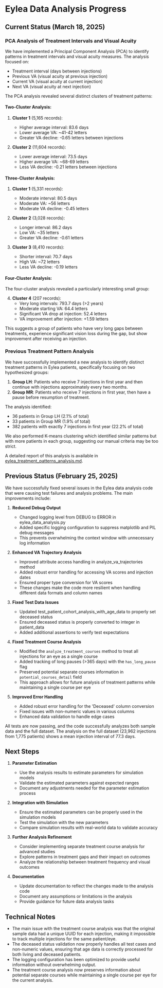 # Eylea Data Analysis Progress

## Current Status (March 18, 2025)

### PCA Analysis of Treatment Intervals and Visual Acuity

We have implemented a Principal Component Analysis (PCA) to identify patterns in treatment intervals and visual acuity measures. The analysis focused on:
- Treatment interval (days between injections)
- Previous VA (visual acuity at previous injection)
- Current VA (visual acuity at current injection)
- Next VA (visual acuity at next injection)

The PCA analysis revealed several distinct clusters of treatment patterns:

#### Two-Cluster Analysis:
1. **Cluster 1** (5,165 records):
   - Higher average interval: 83.6 days
   - Lower average VA: ~41-42 letters
   - Greater VA decline: -0.65 letters between injections

2. **Cluster 2** (11,604 records):
   - Lower average interval: 73.5 days
   - Higher average VA: ~68-69 letters
   - Less VA decline: -0.21 letters between injections

#### Three-Cluster Analysis:
1. **Cluster 1** (5,331 records):
   - Moderate interval: 80.5 days
   - Moderate VA: ~56 letters
   - Moderate VA decline: -0.45 letters

2. **Cluster 2** (3,028 records):
   - Longer interval: 86.2 days
   - Low VA: ~35 letters
   - Greater VA decline: -0.61 letters

3. **Cluster 3** (8,410 records):
   - Shorter interval: 70.7 days
   - High VA: ~72 letters
   - Less VA decline: -0.19 letters

#### Four-Cluster Analysis:
The four-cluster analysis revealed a particularly interesting small group:

4. **Cluster 4** (207 records):
   - Very long intervals: 793.7 days (>2 years)
   - Moderate starting VA: 64.4 letters
   - Significant VA drop at injection: 52.4 letters
   - VA improvement after injection: +1.59 letters

This suggests a group of patients who have very long gaps between treatments, experience significant vision loss during the gap, but show improvement after receiving an injection.

### Previous Treatment Pattern Analysis

We have successfully implemented a new analysis to identify distinct treatment patterns in Eylea patients, specifically focusing on two hypothesized groups:

1. **Group LH**: Patients who receive 7 injections in first year and then continue with injections approximately every two months.
2. **Group MR**: Patients who receive 7 injections in first year, then have a pause before resumption of treatment.

The analysis identified:
- 36 patients in Group LH (2.1% of total)
- 33 patients in Group MR (1.9% of total)
- 382 patients with exactly 7 injections in first year (22.2% of total)

We also performed K-means clustering which identified similar patterns but with more patients in each group, suggesting our manual criteria may be too strict.

A detailed report of this analysis is available in [eylea_treatment_patterns_analysis.md](eylea_treatment_patterns_analysis.md).

## Previous Status (February 25, 2025)

We have successfully fixed several issues in the Eylea data analysis code that were causing test failures and analysis problems. The main improvements include:

1. **Reduced Debug Output**
   - Changed logging level from DEBUG to ERROR in eylea_data_analysis.py
   - Added specific logging configuration to suppress matplotlib and PIL debug messages
   - This prevents overwhelming the context window with unnecessary log information

2. **Enhanced VA Trajectory Analysis**
   - Improved attribute access handling in analyze_va_trajectories method
   - Added robust error handling for accessing VA scores and injection dates
   - Ensured proper type conversion for VA scores
   - These changes make the code more resilient when handling different data formats and column names

3. **Fixed Test Data Issues**
   - Updated test_patient_cohort_analysis_with_age_data to properly set deceased status
   - Ensured deceased status is properly converted to integer in patient_data
   - Added additional assertions to verify test expectations

4. **Fixed Treatment Course Analysis**
   - Modified the `analyze_treatment_courses` method to treat all injections for an eye as a single course
   - Added tracking of long pauses (>365 days) with the `has_long_pause` flag
   - Preserved potential separate courses information in `potential_courses_detail` field
   - This approach allows for future analysis of treatment patterns while maintaining a single course per eye

5. **Improved Error Handling**
   - Added robust error handling for the 'Deceased' column conversion
   - Fixed issues with non-numeric values in various columns
   - Enhanced data validation to handle edge cases

All tests are now passing, and the code successfully analyzes both sample data and the full dataset. The analysis on the full dataset (23,962 injections from 1,775 patients) shows a mean injection interval of 77.3 days.

## Next Steps

1. **Parameter Estimation**
   - Use the analysis results to estimate parameters for simulation models
   - Validate the estimated parameters against expected ranges
   - Document any adjustments needed for the parameter estimation process

2. **Integration with Simulation**
   - Ensure the estimated parameters can be properly used in the simulation models
   - Test the simulation with the new parameters
   - Compare simulation results with real-world data to validate accuracy

3. **Further Analysis Refinement**
   - Consider implementing separate treatment course analysis for advanced studies
   - Explore patterns in treatment gaps and their impact on outcomes
   - Analyze the relationship between treatment frequency and visual outcomes

4. **Documentation**
   - Update documentation to reflect the changes made to the analysis code
   - Document any assumptions or limitations in the analysis
   - Provide guidance for future data analysis tasks

## Technical Notes

- The main issue with the treatment course analysis was that the original sample data had a unique UUID for each injection, making it impossible to track multiple injections for the same patient/eye.
- The deceased status validation now properly handles all test cases and non-numeric values, ensuring that age data is correctly processed for both living and deceased patients.
- The logging configuration has been optimized to provide useful information without overwhelming output.
- The treatment course analysis now preserves information about potential separate courses while maintaining a single course per eye for the current analysis.
